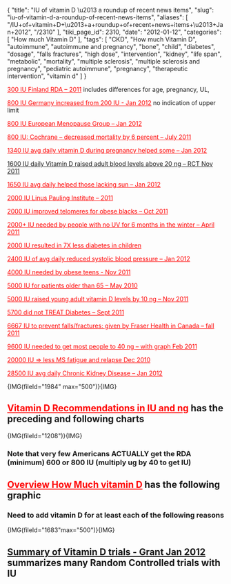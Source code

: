{
    "title": "IU of vitamin D \u2013 a roundup of recent news items",
    "slug": "iu-of-vitamin-d-a-roundup-of-recent-news-items",
    "aliases": [
        "/IU+of+vitamin+D+\u2013+a+roundup+of+recent+news+items+\u2013+Jan+2012",
        "/2310"
    ],
    "tiki_page_id": 2310,
    "date": "2012-01-12",
    "categories": [
        "How much Vitamin D"
    ],
    "tags": [
        "CKD",
        "How much Vitamin D",
        "autoimmune",
        "autoimmune and pregnancy",
        "bone",
        "child",
        "diabetes",
        "dosage",
        "falls fractures",
        "high dose",
        "intervention",
        "kidney",
        "life span",
        "metabolic",
        "mortality",
        "multiple sclerosis",
        "multiple sclerosis and pregnancy",
        "pediatric autoimmune",
        "pregnancy",
        "therapeutic intervention",
        "vitamin d"
    ]
}


<a href="/posts/300-iu-finland-rda-2011" style="color: red; text-decoration: underline;" title="This link has an unknown page_id: 2250">300 IU Finland RDA – 2011</a> includes differences for age, pregnancy, UL,

<a href="/posts/800-iu-germany-increased-from-200-iu" style="color: red; text-decoration: underline;" title="This link has an unknown page_id: 2304">800 IU Germany increased from 200 IU - Jan 2012</a> no indication of upper limit

<a href="/posts/800-iu-european-menopause-group" style="color: red; text-decoration: underline;" title="This link has an unknown page_id: 2293">800 IU  European Menopause Group – Jan 2012</a>

<a href="/posts/800-iu-cochrane-decreased-mortality-by-6-percent" style="color: red; text-decoration: underline;" title="This link has an unknown page_id: 1830">800 IU: Cochrane – decreased mortality by 6 percent – July 2011</a>

<a href="/posts/1340-iu-avg-daily-vitamin-d-during-pregnancy-helped-some" style="color: red; text-decoration: underline;" title="This link has an unknown page_id: 2288">1340 IU avg daily vitamin D during pregnancy helped some – Jan 2012</a>

[1600 IU daily Vitamin D raised adult blood levels above 20 ng – RCT Nov 2011](/posts/1600-iu-daily-vitamin-d-raised-adult-blood-levels-above-20-ng-rct)

<a href="/posts/1650-iu-avg-daily-helped-those-lacking-sun" style="color: red; text-decoration: underline;" title="This link has an unknown page_id: 2290">1650 IU avg daily helped those lacking sun – Jan 2012</a>

<a href="/posts/2000-iu-linus-pauling-institute-2011" style="color: red; text-decoration: underline;" title="This link has an unknown page_id: 2221">2000 IU Linus Pauling Institute – 2011</a>

<a href="/posts/2000-iu-improved-telomeres-for-obese-blacks" style="color: red; text-decoration: underline;" title="This link has an unknown page_id: 2079">2000 IU improved telomeres for obese blacks – Oct 2011</a>

<a href="/posts/2000-iu-needed-by-people-with-no-uv-for-6-months-in-the-winter" style="color: red; text-decoration: underline;" title="This link has an unknown page_id: 1609">2000+ IU  needed by people with no UV for 6 months in the winter – April 2011</a>

<a href="/posts/2000-iu-resulted-in-7x-less-diabetes-in-children" style="color: red; text-decoration: underline;" title="This link has an unknown page_id: 1660">2000 IU resulted in 7X less diabetes in children</a>

<a href="/posts/2400-iu-of-avg-daily-reduced-systolic-blood-pressure" style="color: red; text-decoration: underline;" title="This link has an unknown page_id: 2301">2400 IU of avg daily reduced systolic blood pressure – Jan 2012</a>

<a href="/posts/4000-iu-needed-by-obese-teens" style="color: red; text-decoration: underline;" title="This link has an unknown page_id: 2140">4000 IU  needed  by obese teens - Nov 2011</a>

<a href="/posts/5000-iu-for-patients-older-than-65" style="color: red; text-decoration: underline;" title="This link has an unknown page_id: 271">5000 IU for patients older than 65 – May 2010</a>

<a href="/posts/5000-iu-raised-young-adult-vitamin-d-levels-by-10-ng" style="color: red; text-decoration: underline;" title="This link has an unknown page_id: 2188">5000 IU raised young adult vitamin D levels by 10 ng  – Nov 2011</a>

<a href="/posts/5700-did-not-treat-diabetes" style="color: red; text-decoration: underline;" title="This link has an unknown page_id: 2000">5700 did not TREAT Diabetes – Sept 2011</a>

<a href="/posts/6667-iu-to-prevent-fallsfractures-given-by-fraser-health-in-canada-fall-2011" style="color: red; text-decoration: underline;" title="This link has an unknown page_id: 2166">6667 IU to prevent falls/fractures: given by Fraser Health in Canada – fall 2011</a>

<a href="/posts/9600-iu-needed-to-get-most-people-to-40-ng-with-graph" style="color: red; text-decoration: underline;" title="This link has an unknown page_id: 1425">9600 IU needed to get most people to 40 ng – with graph Feb 2011</a>

<a href="/posts/20000-iu-less-ms-fatigue-and-relapse" style="color: red; text-decoration: underline;" title="This link has an unknown page_id: 1247">20000 IU => less MS fatigue and relapse Dec 2010</a>

<a href="/posts/28500-iu-avg-daily-chronic-kidney-disease" style="color: red; text-decoration: underline;" title="This link has an unknown page_id: 2314">28500 IU avg daily Chronic Kidney Disease – Jan 2012</a>

{IMG(fileId="1984" max="500")}{IMG}

## <a href="/posts/vitamin-d-recommendations-in-iu-and-ng" style="color: red; text-decoration: underline;" title="This link has an unknown page_id: 1293">Vitamin D Recommendations in IU and ng</a> has the preceding and following charts

{IMG(fileId="1208")}{IMG}

### Note that very few Americans ACTUALLY get the RDA (minimum) 600 or 800 IU (multiply ug by 40 to get IU)

## <a href="/posts/overview-how-much-vitamin-d" style="color: red; text-decoration: underline;" title="This link has an unknown page_id: 766">Overview How Much vitamin D</a> has the following graphic

### Need to add vitamin D for at least each of the following reasons

{IMG(fileId="1683"max="500")}{IMG}

## [Summary of Vitamin D trials - Grant Jan 2012](/posts/summary-of-vitamin-d-trials-grant) summarizes many Random Controlled trials with IU